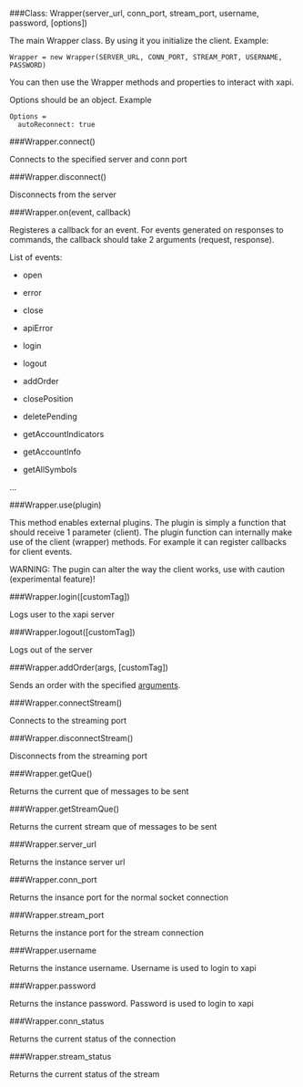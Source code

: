 ###Class: Wrapper(server_url, conn_port, stream_port, username, password, [options])

The main Wrapper class. By using it you initialize the client. Example:

    Wrapper = new Wrapper(SERVER_URL, CONN_PORT, STREAM_PORT, USERNAME, PASSWORD)

You can then use the Wrapper methods and properties to interact with xapi.

Options should be an object. Example

    Options =
      autoReconnect: true

###Wrapper.connect()

Connects to the specified server and conn port

###Wrapper.disconnect()

Disconnects from the server

###Wrapper.on(event, callback)

Registeres a callback for an event. For events generated on responses to commands, the callback should take 2 arguments (request, response).

List of events:

- open

- error

- close

- apiError

- login

- logout

- addOrder

- closePosition

- deletePending

- getAccountIndicators

- getAccountInfo

- getAllSymbols

...

###Wrapper.use(plugin)

This method enables external plugins. The plugin is simply a function that should receive 1 parameter (client).
The plugin function can internally make use of the client (wrapper) methods. For example it can register callbacks for client events.

WARNING: The pugin can alter the way the client works, use with caution (experimental feature)!

###Wrapper.login([customTag])

Logs user to the xapi server

###Wrapper.logout([customTag])

Logs out of the server

###Wrapper.addOrder(args, [customTag])

Sends an order with the specified [arguments](http://developers.xstore.pro/documentation#addOrder).

###Wrapper.connectStream()

Connects to the streaming port

###Wrapper.disconnectStream()

Disconnects from the streaming port

###Wrapper.getQue()

Returns the current que of messages to be sent

###Wrapper.getStreamQue()

Returns the current stream que of messages to be sent

###Wrapper.server_url

Returns the instance server url

###Wrapper.conn_port

Returns the insance port for the normal socket connection

###Wrapper.stream_port

Returns the instance port for the stream connection

###Wrapper.username

Returns the instance username. Username is used to login to xapi

###Wrapper.password

Returns the instance password. Password is used to login to xapi

###Wrapper.conn_status

Returns the current status of the connection

###Wrapper.stream_status

Returns the current status of the stream
